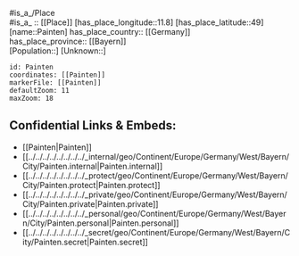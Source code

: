 ﻿---
location: [49,11.8] 
mapzoom: [7,12] 
mapmarker: city 
type: City
tags:
- geo/City


SpocWebEntityId: 33215
isDeleted: false
confidential: public

---
#is_a_/Place  
#is_a_ :: [[Place]] 
[has_place_longitude::11.8] 
[has_place_latitude::49] 
[name::Painten] 
has_place_country:: [[Germany]]  
has_place_province:: [[Bayern]]  
[Population::] 
[Unknown::] 


```leaflet
id: Painten
coordinates: [[Painten]] 
markerFile: [[Painten]] 
defaultZoom: 11 
maxZoom: 18
```


## Confidential Links & Embeds: 
- [[Painten|Painten]]  
- [[../../../../../../../../_internal/geo/Continent/Europe/Germany/West/Bayern/City/Painten.internal|Painten.internal]] 
- [[../../../../../../../../_protect/geo/Continent/Europe/Germany/West/Bayern/City/Painten.protect|Painten.protect]] 
- [[../../../../../../../../_private/geo/Continent/Europe/Germany/West/Bayern/City/Painten.private|Painten.private]] 
- [[../../../../../../../../_personal/geo/Continent/Europe/Germany/West/Bayern/City/Painten.personal|Painten.personal]] 
- [[../../../../../../../../_secret/geo/Continent/Europe/Germany/West/Bayern/City/Painten.secret|Painten.secret]] 
